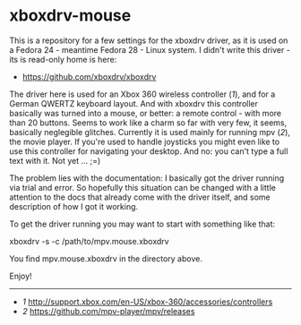 # xboxdrv-mouse

This is a repository for a few settings for the xboxdrv driver, as it is used on a Fedora 24 - meantime Fedora 28 - Linux system. I didn't write this driver - its is read-only home is here:

* https://github.com/xboxdrv/xboxdrv

The driver here is used for an Xbox 360 wireless controller (*1*), and for a German QWERTZ keyboard layout. And with xboxdrv this controller basically was turned into a mouse, or better: a remote control - with more than 20 buttons. Seems to work like a charm so far with very few, it seems, basically neglegible glitches. Currently it is used mainly for running mpv (*2*), the movie player. If you're used to handle joysticks you might even like to use this controller for navigating your desktop. And no: you can't type a full text with it. Not yet ... ;=)

The problem lies with the documentation: I basically got the driver running via trial and error. So hopefully this situation can be changed with a little attention to the docs that already come with the driver itself, and some description of how I got it working.

To get the driver running you may want to start with something like that:

xboxdrv -s -c /path/to/mpv.mouse.xboxdrv

You find mpv.mouse.xboxdrv in the directory above.

Enjoy!


----
* *1*  http://support.xbox.com/en-US/xbox-360/accessories/controllers
* *2*  https://github.com/mpv-player/mpv/releases
